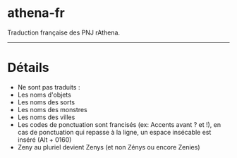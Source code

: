 athena-fr
=========

Traduction française des PNJ rAthena.

_________________________________________________

Détails
=======
* Ne sont pas traduits :
 * Les noms d'objets
 * Les noms des sorts
 * Les noms des monstres
 * Les noms des villes
* Les codes de ponctuation sont francisés (ex: Accents avant ? et !), en cas de ponctuation qui repasse à la ligne, un
espace insécable est inséré (Alt + 0160)
* Zeny au pluriel devient Zenys (et non Zénys ou encore Zenies)
